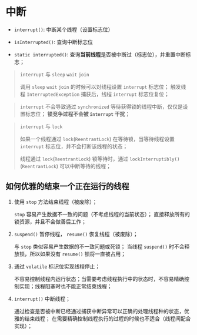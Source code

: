 # 中断


* `interrupt()`: 中断某个线程（设置标志位）

* `isInterrupted()`: 查询中断标志位

* `static interrupted()`: 查询**当前线程**是否被中断过（标志位），并重置中断标志；


> `interrupt` 与 `sleep` `wait` `join`
> 
> 调用 `sleep` `wait` `join` 的时候可以对线程设置 `interrupt` 标志位；
> 触发线程 `InterruptedException` 捕获后，线程 `interrupt` 标志位复位；

> `interrupt` 不会导致通过 `synchronized` 等待获得锁的线程中断，仅仅是设置标志位；
> **锁竞争过程不会被 `interrupt` 干扰**；

> `interrupt` 与 `lock`
> 
> 如果一个线程通过 `lock`(`ReentrantLock`) 在等待锁，当等待线程设置 `interrupt` 标志位，并不会打断该线程的状态；
> 
> 线程通过 `lock`(`ReentrantLock`) 锁等待时，通过 `lockInterruptibly()`(`ReentrantLock`) 可以中断等待的线程；


## 如何优雅的结束一个正在运行的线程


1. 使用 `stop` 方法结束线程（被废除）；

    `stop` 容易产生数据不一致的问题（不考虑线程的当前状态）；
    直接释放所有的锁资源，并且不会做善后工作；

2. `suspend()` 暂停线程， `resume()` 恢复线程（被废除）；

    与 `stop` 类似容易产生数据的不一致问题或死锁；
    当线程 `suspend()` 时不会释放锁，所以如果没有 `resume()` 锁将一直被占用；

3. 通过 `volatile` 标识位实现线程停止；

    不容易控制线程内运行状态；当需要考虑线程执行中的状态时，不容易精确控制实现；线程阻塞时也不能正常结束线程；

4. `interrupt()` 中断线程；

    通过检查是否被中断已经通过捕获中断异常可以正确的处理线程种的状态，优雅的结束线程；
    在需要精确控制线程执行的过程的时候也不适合（线程间配合实现）；

